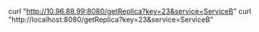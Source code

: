 curl "http://10.96.88.99:8080/getReplica?key=23&service=ServiceB"
curl "http://localhost:8080/getReplica?key=23&service=ServiceB"